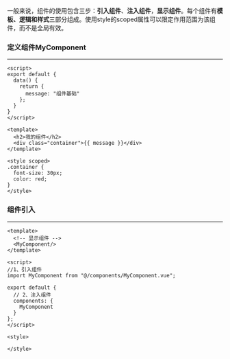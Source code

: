 一般来说，组件的使用包含三步：**引入组件**、**注入组件**，**显示组件**。每个组件有**模板、逻辑和样式**三部分组成。使用style的scoped属性可以限定作用范围为该组件，而不是全局有效。	

### 定义组件MyComponent

---

```vue
<script>
export default {
  data() {
    return {
      message: "组件基础"
    };
  }
}
</script>

<template>
  <h2>我的组件</h2>
  <div class="container">{{ message }}</div>
</template>

<style scoped>
.container {
  font-size: 30px;
  color: red;
}
</style>
```



### 组件引入

---

```vue
<template>
  <!-- 显示组件 -->
  <MyComponent/>
</template>

<script>
//1、引入组件
import MyComponent from "@/components/MyComponent.vue";

export default {
  // 2、注入组件
  components: {
    MyComponent
  }
};
</script>

<style>

</style>
```